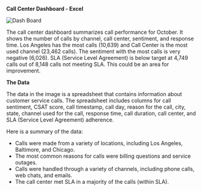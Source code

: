 __Call Center Dashboard - Excel__

![Dash Board](https://github.com/Kavindu-Maduranga/Call-Center-Dashboard/assets/174862031/81ba23fb-1542-48ac-925a-e95727819c4d)

The call center dashboard summarizes call performance for October. It shows the number of calls by channel, call center, sentiment, and response time.  Los Angeles has the most calls (10,639) and Call Center is the most used channel (23,462 calls).  The sentiment with the most calls is very negative (6,026). SLA (Service Level Agreement) is below target at 4,749 calls out of 8,148 calls not meeting SLA.  This could be an area for improvement.

__The Data__

The data in the image is a spreadsheet that contains information about customer service calls. The spreadsheet includes columns for call sentiment, CSAT score, call timestamp, call day, reason for the call, city, state, channel used for the call, response time, call duration, call center, and SLA (Service Level Agreement) adherence.

Here is a summary of the data:

* Calls were made from a variety of locations, including Los Angeles, Baltimore, and Chicago.
* The most common reasons for calls were billing questions and service outages.
* Calls were handled through a variety of channels, including phone calls, web chats, and emails.
* The call center met SLA in a majority of the calls (within SLA).
